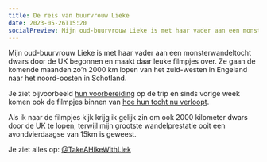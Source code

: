 ```yaml
---
title: De reis van buurvrouw Lieke
date: 2023-05-26T15:20
socialPreview: Mijn oud-buurvrouw Lieke is met haar vader aan een monsterwandeltocht dwars door de UK begonnen
---
```


Mijn oud-buurvrouw Lieke is met haar vader aan een monsterwandeltocht dwars door de UK begonnen en maakt daar leuke filmpjes over. Ze gaan de komende maanden zo’n 2000 km lopen van het zuid-westen in Engeland naar het noord-oosten in Schotland.

Je ziet bijvoorbeeld [hun voorbereiding](https://www.youtube.com/watch?v=9tVuMdlqhP8) op de trip en sinds vorige week komen ook de filmpjes binnen van [hoe hun tocht nu verloopt](https://www.youtube.com/watch?v=1GojFZj6kZo&t=1s).

Als ik naar de filmpjes kijk krijg ik gelijk zin om ook 2000 kilometer dwars door de UK te lopen, terwijl mijn grootste wandelprestatie ooit een avondvierdaagse van 15km is geweest.

Je ziet alles op: [@TakeAHikeWithLiek](https://www.youtube.com/@TakeAHikeWithLiek)
